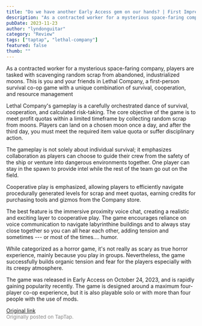 ```yaml
---
title: "Do we have another Early Access gem on our hands? | First Impressions - Lethal Company"
description: "As a contracted worker for a mysterious space-faring company, players are tasked with scavenging random scrap from abandoned, industrialized moons.  This is you and your friends in Lethal Company, a first-person survival co-op game with a unique combination of survival, cooperation, and resource management"
pubDate: 2023-11-23
author: "lyndonguitar"
category: "Review"
tags: ["taptap", "lethal-company"]
featured: false
thumb: ""
---
```


As a contracted worker for a mysterious space-faring company, players are tasked with scavenging random scrap from abandoned, industrialized moons.  This is you and your friends in Lethal Company, a first-person survival co-op game with a unique combination of survival, cooperation, and resource management

Lethal Company's gameplay is a carefully orchestrated dance of survival, cooperation, and calculated risk-taking. The core objective of the game is to meet profit quotas within a limited timeframe by collecting random scrap from moons. Players can land on a chosen moon once a day, and after the third day, you must meet the required item value quota or suffer disciplinary action.

The gameplay is not solely about individual survival; it emphasizes collaboration as players can choose to guide their crew from the safety of the ship or venture into dangerous environments together. One player can stay in the spawn to provide intel while the rest of the team go out on the field.

Cooperative play is emphasized, allowing players to efficiently navigate procedurally generated levels for scrap and meet quotas, earning credits for purchasing tools and gizmos from the Company store.

The best feature is the immersive proximity voice chat, creating a realistic and exciting layer to cooperative play. The game encourages reliance on voice communication to navigate labyrinthine buildings and to always stay close together so you can all hear each other, adding tension and sometimes --- or most of the times.... humor.

While categorized as a horror game, it's not really as scary as true horror experience, mainly because you play in groups. Nevertheless, the game successfully builds organic tension and fear for the players especially with its creepy atmosphere.

The game was released in Early Access on October 24, 2023, and is rapidly gaining popularity recently. The game is designed around a maximum four-player co-op experience, but it is also playable solo or with more than four people with the use of mods.

[Original link](https://www.taptap.io/post/6584554)<br><span style="font-size: 0.95em; color: #888;">Originally posted on TapTap.</span>
